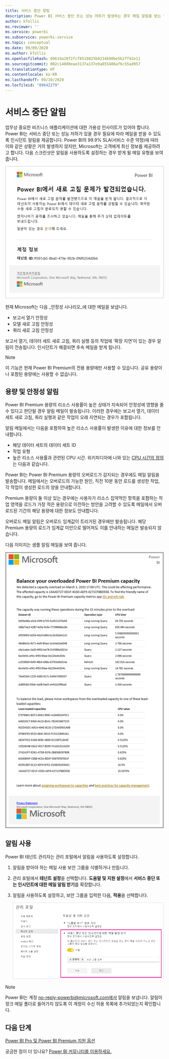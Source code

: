 ```yaml
---
title: 서비스 중단 알림
description: Power BI 서비스 중단 또는 성능 저하가 발생하는 경우 메일 알림을 받는 방법을 알아봅니다.
author: kfollis
ms.reviewer: ''
ms.service: powerbi
ms.subservice: powerbi-service
ms.topic: conceptual
ms.date: 09/09/2020
ms.author: kfollis
ms.openlocfilehash: 89619a20f2fcf8510825b0234b90be5b2ff92e11
ms.sourcegitcommit: 002c140d0eae3137a137e9a855486af6c55ad957
ms.translationtype: HT
ms.contentlocale: ko-KR
ms.lasthandoff: 09/10/2020
ms.locfileid: "89642279"
---
```

# <a name="service-interruption-notifications"></a>서비스 중단 알림

업무상 중요한 비즈니스 애플리케이션에 대한 가용성 인사이트가 있어야 합니다. Power BI는 서비스 중단 또는 성능 저하가 있을 경우 필요에 따라 메일을 받을 수 있도록 인시던트 알림을 제공합니다. Power BI의 99.9% SLA(서비스 수준 약정)에 따라 이와 같은 상황은 거의 발생하지 않지만, Microsoft는 고객에게 최신 정보를 제공하려고 합니다. 다음 스크린샷은 알림을 사용하도록 설정하는 경우 받게 될 메일 유형을 보여 줍니다.

![알림 메일 새로 고침](media/service-interruption-notifications/refresh-notification-email.png)

현재 Microsoft는 다음 _안정성 시나리오_에 대한 메일을 보냅니다.

- 보고서 열기 안정성
- 모델 새로 고침 안정성
- 쿼리 새로 고침 안정성

보고서 열기, 데이터 세트 새로 고침, 쿼리 실행 등의 작업에 ‘확장 지연’이 있는 경우 알림이 전송됩니다. 인시던트가 해결되면 후속 메일을 받게 됩니다.

> [!NOTE]
> 이 기능은 현재 Power BI Premium의 전용 용량에만 사용할 수 있습니다. 공유 용량이나 포함된 용량에는 사용할 수 없습니다.

## <a name="capacity-and-reliability-notifications"></a>용량 및 안정성 알림

Power BI Premium 용량의 리소스 사용률이 높은 상태가 지속되어 안정성에 영향을 줄 수 있다고 판단될 경우 알림 메일이 발송됩니다. 이러한 경우에는 보고서 열기, 데이터 세트 새로 고침, 쿼리 실행과 같은 작업이 오래 지연되는 경우가 포함됩니다. 

알림 메일에서는 다음을 포함하여 높은 리소스 사용률이 발생한 이유에 대한 정보를 안내합니다.

* 해당 데이터 세트의 데이터 세트 ID
* 작업 유형
* 높은 리소스 사용률과 관련된 CPU 시간. 위키피디아에 나와 있는 [CPU 시간의 정의](https://wikipedia.org/wiki/CPU_time)는 다음과 같습니다.

Power BI는 Power BI Premium 용량의 오버로드가 감지되는 경우에도 메일 알림을 발송합니다. 메일에서는 오버로드의 가능한 원인, 직전 10분 동안 로드를 생성한 작업, 각 작업이 생성한 로드의 양을 안내합니다. 


Premium 용량이 둘 이상 있는 경우에는 사용자가 리소스 집약적인 항목을 포함하는 작업 영역을 로드가 가장 적은 용량으로 이전하는 방안을 고려할 수 있도록 메일에서 오버로드된 기간의 해당 용량에 대한 정보도 안내합니다.

오버로드 메일 알림은 오버로드 임계값이 트리거된 경우에만 발송됩니다. 해당 Premium 용량의 로드가 임계값 미만으로 떨어져도 이를 안내하는 메일은 발송되지 않습니다.

다음 이미지는 샘플 알림 메일을 보여 줍니다.

![오버로드 용량 알림 메일](media/service-interruption-notifications/refresh-notification-email-2.png)


## <a name="enable-notifications"></a>알림 사용

Power BI 테넌트 관리자는 관리 포털에서 알림을 사용하도록 설정합니다.

1. 알림을 받아야 하는 메일 사용 보안 그룹을 식별하거나 만듭니다.

1. 관리 포털에서 **테넌트 설정**을 선택합니다. **도움말 및 지원 설정**에서 **서비스 중단 또는 인시던트에 대한 메일 알림 받기**를 확장합니다.

1. 알림을 사용하도록 설정하고, 보안 그룹을 입력한 다음, **적용**을 선택합니다.

    ![서비스 알림 사용](media/service-interruption-notifications/enable-notifications.png)

> [!NOTE]
> Power BI는 계정 no-reply-powerbi@microsoft.com에서 알림을 보냅니다. 알림이 정크 메일 폴더로 들어가지 않도록 이 계정이 수신 허용 목록에 추가되었는지 확인합니다.

## <a name="next-steps"></a>다음 단계

[Power BI Pro 및 Power BI Premium 지원 옵션](service-support-options.md)

궁금한 점이 더 있나요? [Power BI 커뮤니티를 이용하세요.](https://community.powerbi.com/)
